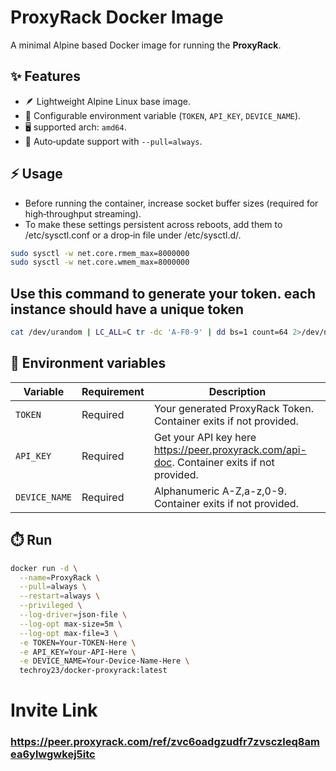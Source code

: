# ProxyRack Docker Image

A minimal Alpine based Docker image for running the **ProxyRack**.

## ✨ Features
- 🪶 Lightweight Alpine Linux base image.
- 🔑 Configurable environment variable (`TOKEN`, `API_KEY`, `DEVICE_NAME`).
- 🖥️ supported arch: `amd64`.
- 🔄 Auto‑update support with `--pull=always`.

## ⚡ Usage
- Before running the container, increase socket buffer sizes (required for high‑throughput streaming).
- To make these settings persistent across reboots, add them to /etc/sysctl.conf or a drop‑in file under /etc/sysctl.d/.

```bash
sudo sysctl -w net.core.rmem_max=8000000
sudo sysctl -w net.core.wmem_max=8000000
```

## Use this command to generate your token. each instance should have a unique token
```bash
cat /dev/urandom | LC_ALL=C tr -dc 'A-F0-9' | dd bs=1 count=64 2>/dev/null && echo
```

## 🧩 Environment variables
| Variable | Requirement | Description |
|----------|-------------|-------------|
| `TOKEN` | Required    | Your generated ProxyRack Token. Container exits if not provided. |
| `API_KEY`  | Required    | Get your API key here <a href="https://peer.proxyrack.com/api-doc">https://peer.proxyrack.com/api-doc</a>. Container exits if not provided. |
| `DEVICE_NAME`  | Required    | Alphanumeric A-Z,a-z,0-9. Container exits if not provided. |

## ⏱️ Run
```bash
docker run -d \
  --name=ProxyRack \
  --pull=always \
  --restart=always \
  --privileged \
  --log-driver=json-file \
  --log-opt max-size=5m \
  --log-opt max-file=3 \
  -e TOKEN=Your-TOKEN-Here \
  -e API_KEY=Your-API-Here \
  -e DEVICE_NAME=Your-Device-Name-Here \
  techroy23/docker-proxyrack:latest
```

# Invite Link
### https://peer.proxyrack.com/ref/zvc6oadgzudfr7zvsczleq8amea6ylwgwkej5itc